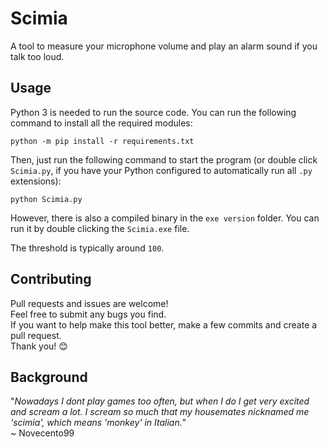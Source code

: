 # Scimia

A tool to measure your microphone volume and play an alarm sound if you talk too loud.

## Usage

Python 3 is needed to run the source code. You can run the following command to install all the required modules:
```
python -m pip install -r requirements.txt
```

Then, just run the following command to start the program (or double click `Scimia.py`, if you have your Python configured to automatically run all `.py` extensions):
```
python Scimia.py
```

However, there is also a compiled binary in the `exe version` folder. You can run it by double clicking the `Scimia.exe` file.

The threshold is typically around `100`.

## Contributing

Pull requests and issues are welcome!  
Feel free to submit any bugs you find.  
If you want to help make this tool better, make a few commits and create a pull request.  
Thank you! 😊

## Background

"_Nowadays I dont play games too often, but when I do I get very excited and scream a lot. I scream so much that my housemates nicknamed me 'scimia', which means 'monkey' in Italian._"  
~ Novecento99
